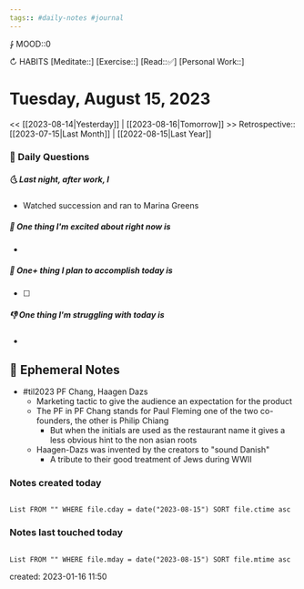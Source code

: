 ```yaml
---
tags:: #daily-notes #journal
---
```


⨑ MOOD::0

↻ HABITS
[Meditate::]
[Exercise::]
[Read::✅]
[Personal Work::]

# Tuesday, August 15, 2023

\<\< [[2023-08-14|Yesterday]] | [[2023-08-16|Tomorrow]] >>
Retrospective:: [[2023-07-15|Last Month]] | [[2022-08-15|Last Year]]

### 📅 Daily Questions

##### 🌜 Last night, after work, I

- Watched succession and ran to Marina Greens

##### 🙌 One thing I'm excited about right now is

-

##### 🚀 One+ thing I plan to accomplish today is

- [ ]

##### 👎 One thing I'm struggling with today is

-

## 📝 Ephemeral Notes

- #til2023 PF Chang, Haagen Dazs
	- Marketing tactic to give the audience an expectation for the product
	- The PF in PF Chang stands for Paul Fleming one of the two co-founders, the other is Philip Chiang
		- But when the initials are used as the restaurant name it gives a less obvious hint to the non asian roots
	- Haagen-Dazs was invented by the creators to "sound Danish"
		- A tribute to their good treatment of Jews during WWII

### Notes created today

```dataview

List FROM "" WHERE file.cday = date("2023-08-15") SORT file.ctime asc

```

### Notes last touched today

```dataview

List FROM "" WHERE file.mday = date("2023-08-15") SORT file.mtime asc

```

created: 2023-01-16 11:50
